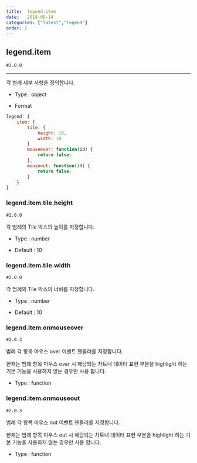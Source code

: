 ```yaml
---
title:  legend.item
date:   2018-05-14
categories: ["latest","legend"]
order: 2
---
```


## legend.item

`#2.0.0`

---

각 범례 세부 사항을  정의합니다.

* Type : object

* Format
```javascript
legend: {
    item: {
        tile: {
            height: 10,
            width: 10
        }
        mouseover: function(id) {
            return false;
        },
        mouseout: function(id) {
            return false;
        }
    }
}
```

### legend.item.tile.height

`#2.0.0`

각 범례의 Tile 박스의 높이를 지정합니다.

* Type : number

* Default : 10


### legend.item.tile.width

`#2.0.0`

각 범례의 Tile 박스의 너비를 지정합니다.

* Type : number

* Default : 10

### legend.item.onmouseover

`#2.0.3`

범례 각 항목 마우스 over 이벤트 핸들러를 지정합니다.

현재는 범례 항목 마우스 over 시 해당되는 차트내 데이터 표현 부분을 highlight 하는 기본 기능을 사용하지 않는 경우만 사용 합니다.

* Type : function


### legend.item.onmouseout

`#2.0.3`

범례 각 항목 마우스 out 이벤트 핸들러를 지정합니다.

현재는 범례 항목 마우스 out 시 해당되는 차트내 데이터 표현 부분을 highlight 하는 기본 기능을 사용하지 않는 경우만 사용 합니다.


* Type : function

